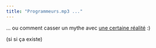 ```yaml
---
title: "Programmeurs.mp3 ..."
---
```


... ou comment casser un mythe avec [une certaine
réalité](./files/Programmeurs.mp3) :)

(si si ça existe)

